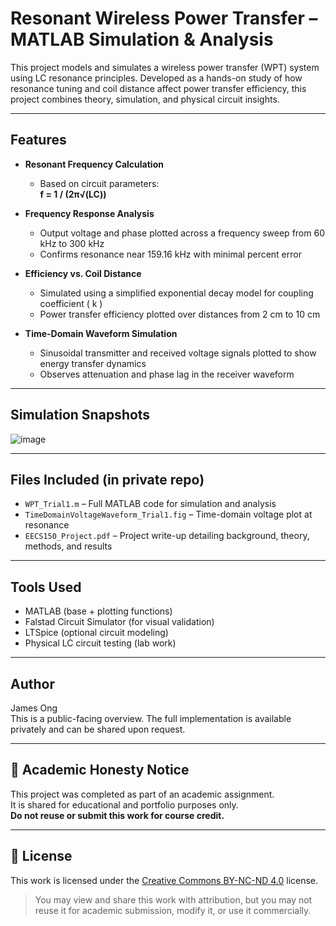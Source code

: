 # Resonant Wireless Power Transfer – MATLAB Simulation & Analysis

This project models and simulates a wireless power transfer (WPT) system using LC resonance principles. Developed as a hands-on study of how resonance tuning and coil distance affect power transfer efficiency, this project combines theory, simulation, and physical circuit insights.

---

## Features

- **Resonant Frequency Calculation**
  - Based on circuit parameters:  
**f = 1 / (2π√(LC))**


- **Frequency Response Analysis**
  - Output voltage and phase plotted across a frequency sweep from 60 kHz to 300 kHz
  - Confirms resonance near 159.16 kHz with minimal percent error

- **Efficiency vs. Coil Distance**
  - Simulated using a simplified exponential decay model for coupling coefficient \( k \)
  - Power transfer efficiency plotted over distances from 2 cm to 10 cm

- **Time-Domain Waveform Simulation**
  - Sinusoidal transmitter and received voltage signals plotted to show energy transfer dynamics
  - Observes attenuation and phase lag in the receiver waveform

---

## Simulation Snapshots

![image](https://github.com/user-attachments/assets/a2b7348d-c1af-4f42-89d2-23b7303cd98b)


---

## Files Included (in private repo)

- `WPT_Trial1.m` – Full MATLAB code for simulation and analysis
- `TimeDomainVoltageWaveform_Trial1.fig` – Time-domain voltage plot at resonance
- `EECS150_Project.pdf` – Project write-up detailing background, theory, methods, and results

---

## Tools Used

- MATLAB (base + plotting functions)
- Falstad Circuit Simulator (for visual validation)
- LTSpice (optional circuit modeling)
- Physical LC circuit testing (lab work)

---

## Author

James Ong  
This is a public-facing overview. The full implementation is available privately and can be shared upon request.

---

## 📌 Academic Honesty Notice

This project was completed as part of an academic assignment.  
It is shared for educational and portfolio purposes only.  
**Do not reuse or submit this work for course credit.**

---

## 📄 License

This work is licensed under the [Creative Commons BY-NC-ND 4.0](https://creativecommons.org/licenses/by-nc-nd/4.0/) license.

> You may view and share this work with attribution, but you may not reuse it for academic submission, modify it, or use it commercially.
